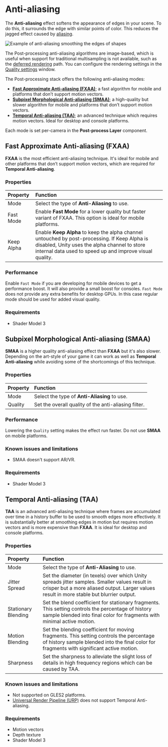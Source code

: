 # Anti-aliasing

The **Anti-aliasing** effect softens the appearance of edges in your scene. To do this, it surrounds the edge with similar points of color. This reduces the jagged effect caused by [aliasing](https://en.wikipedia.org/wiki/Aliasing).

![Example of anti-aliasing smoothing the edges of shapes](images/screenshot-antialiasing.png)

The Post-processing anti-aliasing algorithms are image-based, which is useful when support for traditional multisampling is not available, such as the [deferred rendering](https://docs.unity3d.com/Manual/RenderTech-DeferredShading.html) path. You can configure the rendering settings in the [Quality settings](https://docs.unity3d.com/Manual/class-QualitySettings.html) window.

The Post-processing stack offers the following anti-aliasing modes:

- [**Fast Approximate Anti-aliasing (FXAA)**](#fast-approximate-anti-aliasing); a fast algorithm for mobile and platforms that don’t support motion vectors.
- [**Subpixel Morphological Anti-aliasing (SMAA)**](#subpixel-morphological-anti-aliasing); a high-quality but slower algorithm for mobile and platforms that don’t support motion vectors.
- [**Temporal Anti-aliasing (TAA)**](#temporal-anti-aliasing); an advanced technique which requires motion vectors. Ideal for desktop and console platforms.

Each mode is set per-camera in the **Post-process Layer** component.

<a name="fast-approximate-anti-aliasing"></a>

## Fast Approximate Anti-aliasing (FXAA)

**FXAA** is the most efficient anti-aliasing technique. It's ideal for mobile and other platforms that don’t support motion vectors, which are required for **Temporal Anti-aliasing**.

### Properties

| Property   | Function                                                     |
| :--------- | :----------------------------------------------------------- |
| Mode       | Select the type of **Anti-Aliasing** to use. |
| Fast Mode  | Enable **Fast Mode** for a lower quality but faster variant of FXAA. This option is ideal for mobile platforms. |
| Keep Alpha | Enable **Keep Alpha** to keep the alpha channel untouched by post-processing. If Keep Alpha is disabled, Unity uses the alpha channel to store internal data used to speed up and improve visual quality. |

### Performance

Enable `Fast Mode` if you are developing for mobile devices to get a performance boost. It will also provide a small boost for consoles. `Fast Mode` does not provide any extra benefits for desktop GPUs. In this case regular mode should be used for added visual quality.

### Requirements

- Shader Model 3

<a name="subpixel-morphological-anti-aliasing"></a>

## Subpixel Morphological Anti-aliasing (SMAA)

**SMAA** is a higher quality anti-aliasing effect than **FXAA** but it's also slower. Depending on the art-style of your game it can work as well as **Temporal Anti-aliasing** while avoiding some of the shortcomings of this technique.

### Properties

| Property | Function                                         |
| :------- | :----------------------------------------------- |
| Mode     | Select the type of **Anti-Aliasing** to use. |
| Quality  | Set the overall quality of the anti-aliasing filter. |

### Performance

Lowering the `Quality` setting makes the effect run faster. Do not use **SMAA** on mobile platforms.

### Known issues and limitations

- SMAA doesn't support AR/VR.

### Requirements

- Shader Model 3

<a name="temporal-anti-aliasing"></a>

## Temporal Anti-aliasing (TAA)

**TAA** is an advanced anti-aliasing technique where frames are accumulated over time in a history buffer to be used to smooth edges more effectively. It is substantially better at smoothing edges in motion but requires motion vectors and is more expensive than **FXAA**. It is ideal for desktop and console platforms.

### Properties

| Property            | Function                                                     |
| :------------------ | :----------------------------------------------------------- |
| Mode                | Select the type of **Anti-Aliasing** to use. |
| Jitter Spread       | Set the diameter (in texels) over which Unity spreads jitter samples. Smaller values result in crisper but a more aliased output. Larger values result in more stable but blurrier output. |
| Stationary Blending | Set the blend coefficient for stationary fragments. This setting controls the percentage of history sample blended into final color for fragments with minimal active motion. |
| Motion Blending     | Set the blending coefficient for moving fragments. This setting controls the percentage of history sample blended into the final color for fragments with significant active motion. |
| Sharpness           | Set the sharpness to alleviate the slight loss of details in high frequency regions which can be caused by TAA. |

### Known issues and limitations

- Not supported on GLES2 platforms.
- [Universal Render Pipeline (URP)](https://docs.unity3d.com/Packages/com.unity.render-pipelines.universal@7.5/manual/index.html) does not support Temporal Anti-aliasing.

### Requirements

- Motion vectors
- Depth texture
- Shader Model 3
